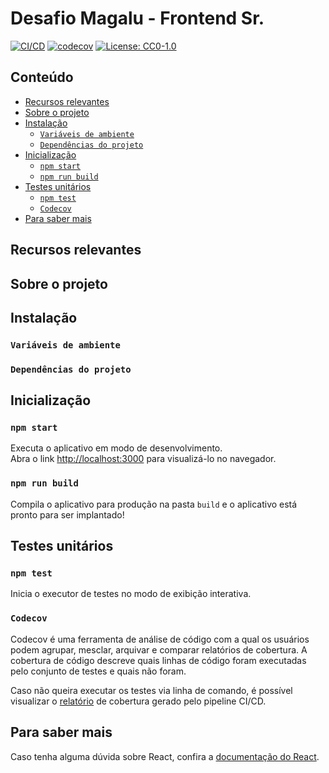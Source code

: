 # Desafio Magalu - Frontend Sr.

[![CI/CD](https://github.com/isaaclopinho/desafio-magalu/actions/workflows/node.js.yml/badge.svg)](https://github.com/isaaclopinho/desafio-magalu/actions/workflows/node.js.yml)
[![codecov](https://codecov.io/gh/isaaclopinho/desafio-magalu/branch/master/graph/badge.svg)](https://codecov.io/gh/isaaclopinho/desafio-magalu)
[![License: CC0-1.0](https://img.shields.io/github/license/isaaclopinho/desafio-magalu?logoColor=cc0)](./license.md)

## Conteúdo
  - [Recursos relevantes](#recursos-relevantes)
  - [Sobre o projeto](#sobre-o-projeto)
  - [Instalação](#instalação)
    - [`Variáveis de ambiente`](#variáveis-de-ambiente)
    - [`Dependências do projeto`](#dependências-do-projeto)
  - [Inicialização](#inicialização)
    - [`npm start`](#npm-start)
    - [`npm run build`](#npm-run-build)
  - [Testes unitários](#testes-unitários)
    - [`npm test`](#npm-test)
    - [`Codecov`](#codecov)
  - [Para saber mais](#para-saber-mais)

## Recursos relevantes

## Sobre o projeto

## Instalação

### `Variáveis de ambiente`

### `Dependências do projeto`

## Inicialização

### `npm start`

Executa o aplicativo em modo de desenvolvimento.\
Abra o link [http://localhost:3000](http://localhost:3000) para visualizá-lo no navegador.

### `npm run build`

Compila o aplicativo para produção na pasta `build` e o aplicativo está pronto para ser implantado!

## Testes unitários

### `npm test`

Inicia o executor de testes no modo de exibição interativa.

### `Codecov`

Codecov é uma ferramenta de análise de código com a qual os usuários podem agrupar, mesclar, arquivar e comparar relatórios de cobertura. A cobertura de código descreve quais linhas de código foram executadas pelo conjunto de testes e quais não foram.

Caso não queira executar os testes via linha de comando, é possível visualizar o [relatório](https://codecov.io/gh/isaaclopinho/desafio-magalu) de cobertura gerado pelo pipeline CI/CD.

## Para saber mais

Caso tenha alguma dúvida sobre React, confira a [documentação do React](https://reactjs.org/).
